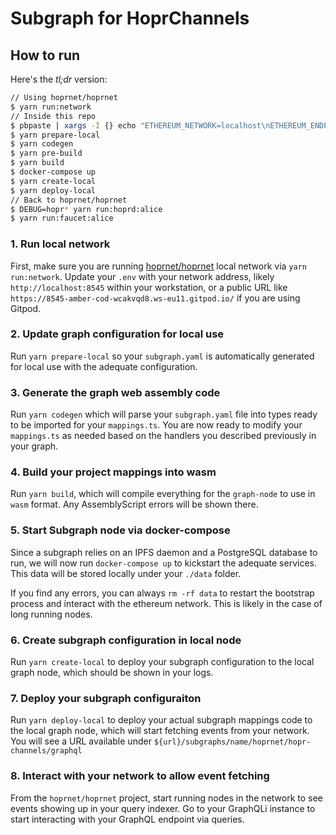 # Subgraph for HoprChannels


## How to run

Here's the _tl;dr_ version:

```bash
// Using hoprnet/hoprnet
$ yarn run:network
// Inside this repo
$ pbpaste | xargs -I {} echo "ETHEREUM_NETWORK=localhost\nETHEREUM_ENDPOINT={}" > .env
$ yarn prepare-local
$ yarn codegen
$ yarn pre-build
$ yarn build
$ docker-compose up
$ yarn create-local
$ yarn deploy-local
// Back to hoprnet/hoprnet
$ DEBUG=hopr* yarn run:hoprd:alice
$ yarn run:faucet:alice
```
### 1. Run local network
First, make sure you are running [hoprnet/hoprnet](https://github.com/hoprnet/hoprnet)
local network via `yarn run:network`. Update your `.env` with your network address,
likely `http://localhost:8545` within your workstation, or a public URL like
`https://8545-amber-cod-wcakvqd8.ws-eu11.gitpod.io/` if you are using Gitpod.

### 2. Update graph configuration for local use

Run `yarn prepare-local` so your `subgraph.yaml` is automatically generated for local
use with the adequate configuration.

### 3. Generate the graph web assembly code

Run `yarn codegen` which will parse your `subgraph.yaml` file
into types ready to be imported for your `mappings.ts`. You
are now ready to modify your `mappings.ts` as needed based on
the handlers you described previously in your graph.

### 4. Build your project mappings into wasm

Run `yarn build`, which will compile everything for the
`graph-node` to use in `wasm` format. Any AssemblyScript
errors will be shown there.

### 5. Start Subgraph node via docker-compose

Since a subgraph relies on an IPFS daemon and a PostgreSQL database to run, we
will now run `docker-compose up` to kickstart the adequate services. This data
will be stored locally under your `./data` folder.

If you find any errors, you can always `rm -rf data` to restart the bootstrap
process and interact with the ethereum network. This is likely in the case of
long running nodes.

### 6. Create subgraph configuration in local node

Run `yarn create-local` to deploy your subgraph configuration to the local
graph node, which should be shown in your logs.

### 7. Deploy your subgraph configuraiton

Run `yarn deploy-local` to deploy your actual subgraph mappings code to the
local graph node, which will start fetching events from your network. You will
see a URL available under `${url}/subgraphs/name/hoprnet/hopr-channels/graphql`

### 8. Interact with your network to allow event fetching

From the `hoprnet/hoprnet` project, start running nodes in the network to see
events showing up in your query indexer. Go to your GraphQLi instance to start
interacting with your GraphQL endpoint via queries.